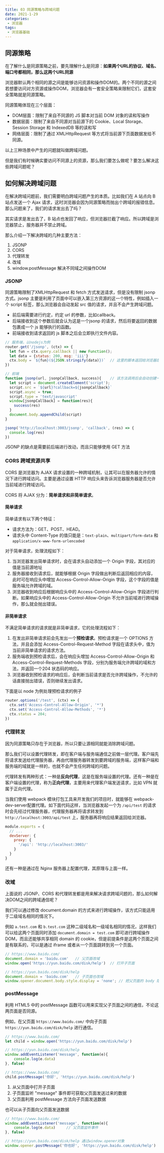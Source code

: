 ```yaml
---
title: 03 同源策略与跨域问题
date: 2021-1-29
categories:
 - 浏览器
tags:
 - 浏览器基础
---
```




## 同源策略

在了解什么是同源策略之前，要先理解什么是同源：**如果两个URL的协议、域名、端口号都相同，那么这两个URL同源**

浏览器默认两个相同的源之间是能够访问资源和操作DOM的。两个不同的源之间若想要访问对方资源或操作DOM，浏览器会有一套安全策略来限制它们，这套安全策略就是同源策略。

同源策略体现在三个层面：

+ DOM层面：限制了来自不同源的 JS 脚本对当前 DOM 对象的读和写操作
+ 数据层面：限制了来自不同源对当前源下的 Cookie、Local Storage、Session Storage 和 IndexedDB 等的读和写
+ 网络层面：限制了通过 XMLHttpRequest 等方式将当前源下页面数据发给不同源。

以上三种场景中产生的问题就叫做跨域问题。

但是我们有时候确实要访问不同源上的资源，那么我们要怎么做呢？要怎么解决这些跨域问题呢？



## 如何解决跨域问题

在解决跨域问题前，我们需要明白跨域问题产生的本质。比如我们在 A 站点向 B 站点发送一个 Ajax 请求，这时浏览器会因为同源策略而抛出个跨域的报错信息。那么问题来了，我们的请求发出去了吗？

其实请求是发出去了，B 站点也发回了响应，但浏览器拦截了响应。所以跨域是浏览器禁止，服务器并不禁止跨域。

那么介绍一下解决跨域的几种主要方法：

1. JSONP
2. CORS
3. 代理转发
4. 改域
5. window.postMessage 解决不同域之间操作DOM




### JSONP

同源策略限制了XMLHttpRequest 和 fetch 方式发送请求，但是没有限制 jsonp 方式。jsonp 主要是利用了页面中可以嵌入第三方资源的这一个特性，例如插入一个 script 标签，那么浏览器会自动发起 src 值的请求，并且不会产生跨域问题。

+ 前后端需要进行约定，约定 url 的参数，比如callback。
+ 后端接收到这个参数后就会认为这是一个jsonp 的请求，然后将要返回的数据包裹成一个 js 能够执行的函数。
+ 前端接收到请求返回的 js 脚本之后会立即执行文件内容。

```js
// 服务端，以nodejs为例
router.get('/jsonp', (ctx) => {
  let fun = ctx.query.callback || new Function();
  let data = {status: 200, msg: 'iii'}
  ctx.body = `${fun}(${JSON.stringify(data)})`	// 这里的脚本返回给浏览器后会自动执行
})

// 前端
function jsonp(url, jsonpCallback, success){	// 该方法调用后会自动创建一个 script 标签，并自动发起请求
  let script = document.createElement('script');
  script.src = `${url}?callback=${jsonpCallback}`
  script.async = true;
  script.type = 'text/javascript'
  window[jsonpCallback] = function(res){
    success(res)
  }
  document.body.appendChild(script)
}

jsonp('http://localhost:3003/jsonp', 'callback', (res) => {
  console.log(res)
})
```

JSONP 的缺点是需要前后端进行改动，而且只能够使用 GET 方法



### CORS 跨域资源共享

CORS 是浏览器为 AJAX 请求设置的一种跨域机制，让其可以在服务器允许的情况下进行跨域访问。主要是通过设置 HTTP 响应头来告诉浏览器服务器是否允许当前域进行跨域访问。

CORS 将 AJAX 分为：**简单请求和非简单请求**。

#### 简单请求

简单请求有以下两个特征：

+ 请求方法为：GET、POST、HEAD。
+ 请求头中 Content-Type 的值只能是：`text-plain`、`multipart/form-data` 和 `application/x-www-form-urlencoded`

对于简单请求，处理流程如下：

1. 当浏览器发出简单请求时，会在请求头自动添加一个 Origin 字段，其对应的值是当前源地址
2. 服务器接收到请求后，就能够根据 Origin 字段做出判断后返回相应的内容，此时可在响应头中增加 Access-Control-Allow-Origin 字段，这个字段的值是服务端允许跨域的域。
3. 浏览器收到响应后根据响应头中的 Access-Control-Allow-Origin 字段进行判断。如果响应头中的 Access-Control-Allow-Origin 不允许当前域进行跨域操作，那么就会抛出错误。

#### 非简单请求

不满足简单请求的请求就是非简单请求，它的处理流程如下：

1. 在发出非简单请求前会先发出一个**预检请求**。预检请求是一个 OPTIONS 方法，并且会添加 Access-Control-Request-Method 字段在请求头中，值为当前非简单请求的请求方法。
2. 服务端收到预检请求后，会在响应头增加 Access-Control-Allow-Origin 和 Access-Control-Request-Methods 字段，分别为服务端允许跨域的域和方法，并返回一个204 状态码的响应。
3. 浏览器收到预检请求的响应后，会判断当前请求是否允许跨域操作，不允许的话直接抛出错误，否则继续发出请求。

下面是以 node 为例处理预检请求的例子

```js
router.options('/test', (ctx) => {
  ctx.set('Access-Control-Allow-Origin', '*')
  ctx.set('Access-Control-Allow-Methods', '*')
  ctx.status = 204;
})
```



### 代理转发

因为同源策略只存在于浏览器，所以只要让源相同就能消除跨域问题。

那么我们可以设置代理转发，即在客户端与服务端通信之前做一层代理。客户端先将请求发送给代理服务器，再由代理服务器转发到要跨域的服务端，这样客户端和服务端的域就是一样的，也就不会产生任何跨域的问题。

代理转发有两种形式：一种是**反向代理**，这是在服务端设置的代理。还有一种是在客户端设置的代理，称为**正向代理**，主要用来代理客户端发送请求，比如 VPN 就属于正向代理。

当我们使用 webpack 模块打包工具来开发我们的项目时，就能够在 webpack-dev-server配置代理。如下面代码这样，当浏览器发起一个为 `/api/test` 的请求时会先经过代理服务器，代理服务器再将请求转发到 `http://localhost:3003/api/test` 上，服务器再将响应结果返回给浏览器。

```js
module.exports = {
  // ...
  devServer: {
    proxy: {
      '/api': 'http://localhost:3003/'
    }
  }
}
```

还有一种是通过在 Nginx 服务器上配置代理，其原理与上面一样。



### 改域

上面说的 JSONP、CORS 和代理转发都是用来解决请求跨域问题的，那么如何解决DOM之间的跨域通信呢？

我们可以通过修改 document.domain 的方式来进行跨域操作，该方式只能适用于二级域名相同的情况下。

例如 `a.test.com` 和 `b.test.com` 这种二级域名和一级域名相同的情况，这样我们可以给这两个页面同时添加 `document.domain = test.com` 即可进行跨域操作DOM，而且还能够共享相同 domain 的 cookie，但是前提条件是这两个页面之间是有联系的，可以是通过 iframe 或者从一个页面跳转到另一个页面。

```js
// https://www.baidu.com/
document.domain = 'baidu.com'	// 父页面改域
window.open('https://yun.baidu.com/disk/help')	// 打开子页面

// https://yun.baidu.com/disk/help
document.domain = 'baidu.com'	// 子页面也改域
window.opener.document.body.style.display = 'none';	// 把父页面的 body 隐藏掉
```



### postMessage

利用 HTML5 中的 postMessage 函数可以用来实现父子页面之间的通信，不论这两页面是否同源。

例如，在父页面 `https://www.baidu.com/` 中向子页面 `https://yun.baidu.com/disk/help` 进行通信。

```js
// https://www.baidu.com/
let child = window.open('https://yun.baidu.com/disk/help')

// https://yun.baidu.com/disk/help
window.addEventListener('message', function(e){
    console.log(e.data)
}, false)

// https://www.baidu.com/
child.postMessage('你好', 'https://yun.baidu.com/disk/help')
```

1. 从父页面中打开子页面
2. 子页面监听 "message" 事件即可获取父页面发送过来的数据
3. 父页面利用 postMessage 方法向子页面发送数据

也可以从子页面向父页面发送数据

```js
// https://www.baidu.com/
window.addEventListener('message', function(e){
    console.log(e.data)		// 父页面监听事件
}, false)

// https://yun.baidu.com/disk/help 通过window.opener对象
window.opener.postMessage('你也好', 'https://yun.baidu.com/disk/help')
```









